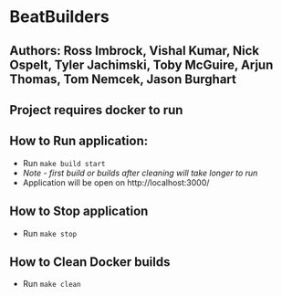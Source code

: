 # BeatBuilders
## Authors: Ross Imbrock, Vishal Kumar, Nick Ospelt, Tyler Jachimski, Toby McGuire, Arjun Thomas, Tom Nemcek, Jason Burghart

## Project requires docker to run
## How to Run application:
- Run ```make build start```
- *Note - first build or builds after cleaning will take longer to run*
- Application will be open on http://localhost:3000/

## How to Stop application
- Run ```make stop```

## How to Clean Docker builds
- Run ```make clean```